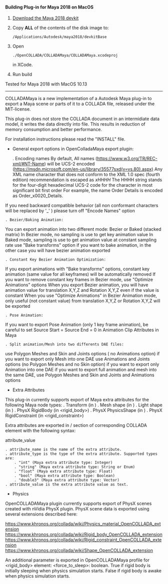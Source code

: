 
#### Building Plug-in for Maya 2018 on MacOS

1. [Download the Maya 2018 devkit](https://autodesk.box.com/shared/static/mln6fshe1uxwn0pqanu5p1nezmr5zb4b)
2. Copy **ALL** of the contents of the disk image to:
   ```
   /Applications/Autodesk/maya2018/devkitBase
   ```  
3. Open 
    ```
    ./OpenCOLLADA/COLLADAMaya/COLLADAMaya.xcodeproj 
   ``` 
   in XCode.

4. Run build

Tested for Maya 2018 with MacOS 10.13

----------

COLLADAMaya is a new implementation of a Autodesk Maya plug-in to export a 
Maya scene or parts of it to a COLLADA file, released under the MIT-license. 

This plug-in does not store the COLLADA document in an intermidiate data 
model, it writes the data directly into file. This results in reduction of 
memory consumption and better performance.

For installation instructions please read the "INSTALL" file.


- General export options in OpenColladaMaya export plugin:

	. Encoding names
By default, All names (https://www.w3.org/TR/REC-xml/#NT-Name) will be UCS-2 encoded (https://msdn.microsoft.com/en-us/library/35577sxd(v=vs.80).aspx)
Any XML name character that does not conform to the XML 1.0 spec (fourth edition) recommendation is escaped as _xHHHH_
The HHHH string stands for the four-digit hexadecimal UCS-2 code for the character in most significant bit first order
For example, the name Order Details is encoded as Order_x0020_Details.

If you need backward compatible behavior (all non conformant characters will be replaced by '_' ) please turn off "Encode Names" option


	. Bezier/Baking Animation:
	
You can export animation into two different mode: Bezier or Baked (stacked matrix)
In Bezier mode, no sampling is use to get key animation value
In Baked mode, sampling is use to get animation value at constant sampling rate
use "Bake transforms" option if you want to bake animation, in the other case you will have bezier animation exported

	. Constant Key Bezier Animation Optimization:
	
If you export animations with "Bake transforms" options, constant key animation (same value for all keyframes) will be automatically removed
If you want to remove constant key frames in Bezier mode, use "Optimize Animations" options
When you export Bezier animation, you will have animation value for translation X,Y,Z and Rotation X,Y,Z even if the value is constant
When you use "Optimize Animations" in Bezier Animation mode, only useful (not constant value) from translation X,Y,Z or Rotation X,Y,Z will be exported

	. Pose Animation:
	
If you want to export Pose Animation (only 1 key frame animation), be careful to set Source Start = Source End = 0 in Animation Clip Attributes in Maya

	. Split animation/Mesh into two differents DAE files:
	
use Polygon Meshes and Skin and Joints options ( no Animations option) if you want to export only Mesh into one DAE
use Animations and Joints options (no Polygon Meshes and no Skin option) if you want to export only Animation into one DAE
if you want to export full animation and mesh into the same DAE, use Polygon Meshes and Skin and Joints and Animations options


- Extra Attributes

This plug-in currently supports export of Maya extra attributes for the following Maya node types:
	. Transform (in <node>)
	. Mesh shape (in <geometry>)
	. Light shape (in <light>)
	. PhysX RigidBody (in <rigid_body>)
	. PhysX PhysicsShape (in <shape>)
	. PhysX RigidConstraint (in <rigid_constraint>)

Extra attributes are exported in <extra>/<technique profile="OpenCOLLADAMaya"> section of corresponding COLLADA element with the following syntax:

<param name="attribute_name" type="attribute_type">attribute_value</param>

	. attribute_name is the name of the extra attribute.
	. attribute_type is the type of the extra attribute. Supported types are:
		. "int" (Maya extra attribute type: Integer)
		. "string" (Maya extra attribute type: String or Enum)
		. "float" (Maya extra attribute type: Float)
		. "bool" (Maya extra attribute type: Boolean)
		. "double3" (Maya extra attribute type: Vector)
	. attribute_value is the extra attribute value as text.


- Physics

OpenCOLLADAMaya plugin currently supports export of PhysX scenes created with nVidia PhysX plugin. PhysX scene data is exported using several extensions described here:

https://www.khronos.org/collada/wiki/Physics_material_OpenCOLLADA_extension
https://www.khronos.org/collada/wiki/Rigid_body_OpenCOLLADA_extension
https://www.khronos.org/collada/wiki/Rigid_constraint_OpenCOLLADA_extension
https://www.khronos.org/collada/wiki/Shape_OpenCOLLADA_extension

An additional parameter is exported in OpenCOLLADAMaya profile for <rigid_body> element:
<force_to_sleep>: boolean. True if rigid body is initially sleeping when physics simulation starts. False if rigid body is awake when physics simulation starts.